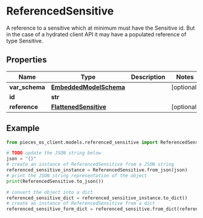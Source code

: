 # ReferencedSensitive

A reference to a sensitive which at minimum must have the Sensitive id. But in the case of a hydrated client API it may have a populated reference of type Sensitive.

## Properties

Name | Type | Description | Notes
------------ | ------------- | ------------- | -------------
**var_schema** | [**EmbeddedModelSchema**](EmbeddedModelSchema) |  | [optional] 
**id** | **str** |  | 
**reference** | [**FlattenedSensitive**](FlattenedSensitive) |  | [optional] 

## Example

```python
from pieces_os_client.models.referenced_sensitive import ReferencedSensitive

# TODO update the JSON string below
json = "{}"
# create an instance of ReferencedSensitive from a JSON string
referenced_sensitive_instance = ReferencedSensitive.from_json(json)
# print the JSON string representation of the object
print(ReferencedSensitive.to_json())

# convert the object into a dict
referenced_sensitive_dict = referenced_sensitive_instance.to_dict()
# create an instance of ReferencedSensitive from a dict
referenced_sensitive_form_dict = referenced_sensitive.from_dict(referenced_sensitive_dict)
```


